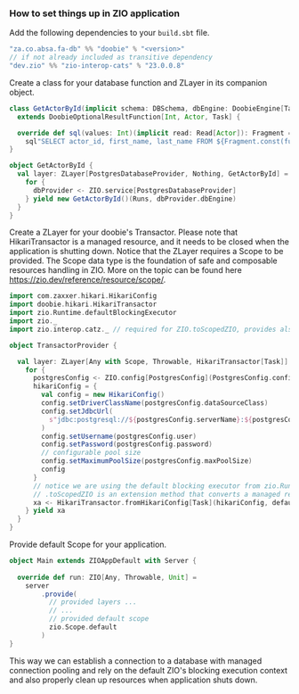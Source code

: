 ### How to set things up in ZIO application

Add the following dependencies to your `build.sbt` file.

```scala
"za.co.absa.fa-db" %% "doobie" % "<version>"
// if not already included as transitive dependency
"dev.zio" %% "zio-interop-cats" % "23.0.0.8"
```

Create a class for your database function and ZLayer in its companion object.

```scala
class GetActorById(implicit schema: DBSchema, dbEngine: DoobieEngine[Task])
  extends DoobieOptionalResultFunction[Int, Actor, Task] {

  override def sql(values: Int)(implicit read: Read[Actor]): Fragment =
    sql"SELECT actor_id, first_name, last_name FROM ${Fragment.const(functionName)}($values)"
}

object GetActorById {
  val layer: ZLayer[PostgresDatabaseProvider, Nothing, GetActorById] = ZLayer {
    for {
      dbProvider <- ZIO.service[PostgresDatabaseProvider]
    } yield new GetActorById()(Runs, dbProvider.dbEngine)
  }
}
```

Create a ZLayer for your doobie's Transactor. 
Please note that HikariTransactor is a managed resource, and it needs to be closed when the application is shutting down.
Notice that the ZLayer requires a Scope to be provided. The Scope data type is the foundation of safe and composable resources handling in ZIO.
More on the topic can be found here https://zio.dev/reference/resource/scope/.


```scala
import com.zaxxer.hikari.HikariConfig
import doobie.hikari.HikariTransactor
import zio.Runtime.defaultBlockingExecutor
import zio._
import zio.interop.catz._ // required for ZIO.toScopedZIO, provides also Async for zio.Task

object TransactorProvider {

  val layer: ZLayer[Any with Scope, Throwable, HikariTransactor[Task]] = ZLayer {
    for {
      postgresConfig <- ZIO.config[PostgresConfig](PostgresConfig.config)
      hikariConfig = {
        val config = new HikariConfig()
        config.setDriverClassName(postgresConfig.dataSourceClass)
        config.setJdbcUrl(
          s"jdbc:postgresql://${postgresConfig.serverName}:${postgresConfig.portNumber}/${postgresConfig.databaseName}"
        )
        config.setUsername(postgresConfig.user)
        config.setPassword(postgresConfig.password)
        // configurable pool size
        config.setMaximumPoolSize(postgresConfig.maxPoolSize)
        config
      }
      // notice we are using the default blocking executor from zio.Runtime
      // .toScopedZIO is an extension method that converts a managed resource to a scoped ZIO
      xa <- HikariTransactor.fromHikariConfig[Task](hikariConfig, defaultBlockingExecutor.asExecutionContext).toScopedZIO
    } yield xa
  }
}
```

Provide default Scope for your application.

```scala
object Main extends ZIOAppDefault with Server {
  
  override def run: ZIO[Any, Throwable, Unit] =
    server
        .provide(
          // provided layers ...
          // ...
          // provided default scope
          zio.Scope.default
        )
}
```

This way we can establish a connection to a database with managed connection pooling and rely on the default ZIO's blocking execution context and also properly clean up resources when application shuts down.
